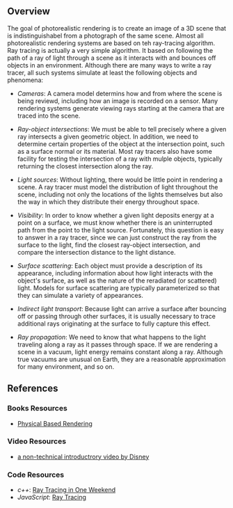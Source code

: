 ## Overview

The goal of photorealistic rendering is to create an image of a 3D scene that is indistinguishabel from a photograph of the same scene. Almost all photorealistic rendering systems are based on teh ray-tracing algorithm. Ray tracing is actually a very simple algorithm. It based on following the path of a ray of light through a scene as it interacts with and bounces off objects in an environment. Although there are many ways to write a ray tracer, all such systems simulate at least the following objects and phenomena:

- _Cameras_: A camera model determins how and from where the scene is being reviewd, including how an image is recorded on a sensor. Many rendering systems generate viewing rays starting at the camera that are traced into the scene.

- _Ray-object intersections_: We must be able to tell precisely where a given ray intersects a given geometric object. In addition, we need to determine certain properties of the object at the intersection point, such as a surface normal or its material. Most ray tracers also have some facility for testing the intersection of a ray with mulple objects, typically returning the closest intersection along the ray.

- _Light sources_: Without lighting, there would be little point in rendering a scene. A ray tracer must model the distribution of light throughout the scene, including not only the locations of the lights themselves but also the way in which they distribute their energy throughout space.

- _Visibility_: In order to know whether a given light deposits energy at a point on a surface, we must know whether there is an uninterrupted path from the point to the light source. Fortunately, this question is easy to answer in a ray tracer, since we can just construct the ray from the surface to the light, find the closest ray-object intersection, and compare the intersection distance to the light distance.

- _Surface scattering_: Each object must provide a description of its appearance, including information about how light interacts with the object's surface, as well as the nature of the reradiated (or scattered) light. Models for surface scattering are typically parameterized so that they can simulate a variety of appearances.

- _Indirect light transport_: Because light can arrive a surface after bouncing off or passing through other surfaces, it is usually necessary to trace additional rays originating at the surface to fully capture this effect.

- _Ray propagation_: We need to know that what happens to the light traveling along a ray as it passes through space. If we are rendering a scene in a vacuum, light energy remains constant along a ray. Although true vacuums are unusual on Earth, they are a reasonable approximation for many environment, and so on.

## References

### Books Resources

- [Physical Based Rendering](https://www.youtube.com/watch?v=frLwRLS_ZR0)

### Video Resources

- [a non-technical introductrory video by Disney](https://www.youtube.com/watch?v=frLwRLS_ZR0)

### Code Resources

- _c++_: [Ray Tracing in One Weekend]()
- _JavaScript_: [Ray Tracing]()
